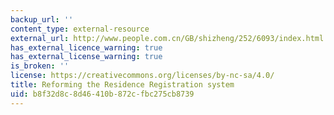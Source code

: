 ```yaml
---
backup_url: ''
content_type: external-resource
external_url: http://www.people.com.cn/GB/shizheng/252/6093/index.html
has_external_licence_warning: true
has_external_license_warning: true
is_broken: ''
license: https://creativecommons.org/licenses/by-nc-sa/4.0/
title: Reforming the Residence Registration system
uid: b8f32d8c-8d46-410b-872c-fbc275cb8739
---
```

